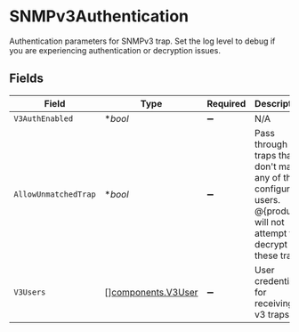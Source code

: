 # SNMPv3Authentication

Authentication parameters for SNMPv3 trap. Set the log level to debug if you are experiencing authentication or decryption issues.


## Fields

| Field                                                                                                                | Type                                                                                                                 | Required                                                                                                             | Description                                                                                                          |
| -------------------------------------------------------------------------------------------------------------------- | -------------------------------------------------------------------------------------------------------------------- | -------------------------------------------------------------------------------------------------------------------- | -------------------------------------------------------------------------------------------------------------------- |
| `V3AuthEnabled`                                                                                                      | **bool*                                                                                                              | :heavy_minus_sign:                                                                                                   | N/A                                                                                                                  |
| `AllowUnmatchedTrap`                                                                                                 | **bool*                                                                                                              | :heavy_minus_sign:                                                                                                   | Pass through traps that don't match any of the configured users. @{product} will not attempt to decrypt these traps. |
| `V3Users`                                                                                                            | [][components.V3User](../../models/components/v3user.md)                                                             | :heavy_minus_sign:                                                                                                   | User credentials for receiving v3 traps                                                                              |